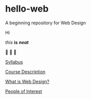 # hello-web
A beginning repository for Web Design

Hi

*this* **is** __*neat*__

:100: :100: :100:

[Syllabus](sylabus.md)

[Course Description](course_description.md)

[What is Web Design?](What_is_Web_Design.md)

[People of Interest](People_of_Interest.md)
